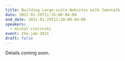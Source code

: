 ```yaml
---
title: Building Large-scale Websites with Jamstack
date: 2021-01-29T11:35:00-04:00
end_date: 2021-01-29T12:20:00-04:00
speakers:
  - michal-zielinski
event: the-jam-2021
draft: false
---
```


Details coming soon.

